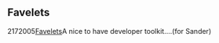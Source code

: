 <article><h2>Favelets</h2><time><span class="day">21</span><span class="month">7</span><span class="year">2005</span></time><a href="http://tantek.com/favelets/">Favelets</a>A nice to have developer toolkit....(for Sander)</article>